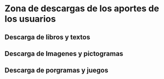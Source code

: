 # Zona de descargas de los aportes de los usuarios

## Descarga de libros y textos



## Descarga de Imagenes y pictogramas


## Descarga de porgramas y juegos